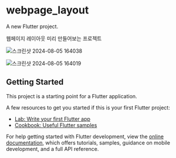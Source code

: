 # webpage_layout

A new Flutter project.

웹페이지 레이아웃 미리 만들어보는 프로젝트

![스크린샷 2024-08-05 164038](https://github.com/user-attachments/assets/bb03bee1-0314-4362-916a-43182ee91466)

![스크린샷 2024-08-05 164019](https://github.com/user-attachments/assets/1592e555-a17f-46f1-a195-091fbacd4fae)


## Getting Started

This project is a starting point for a Flutter application.

A few resources to get you started if this is your first Flutter project:

- [Lab: Write your first Flutter app](https://docs.flutter.dev/get-started/codelab)
- [Cookbook: Useful Flutter samples](https://docs.flutter.dev/cookbook)

For help getting started with Flutter development, view the
[online documentation](https://docs.flutter.dev/), which offers tutorials,
samples, guidance on mobile development, and a full API reference.
